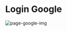 # Login Google
 
 ![page-google-img](https://user-images.githubusercontent.com/77819811/145769364-34b53a1d-505d-477f-9554-6bcfeb8b3473.jpg)
